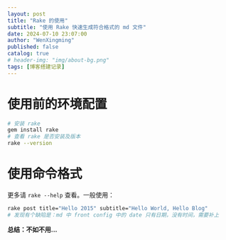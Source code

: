 ```yaml
---
layout: post
title: "Rake 的使用"
subtitle: "使用 Rake 快速生成符合格式的 md 文件"
date: 2024-07-10 23:07:00
author: "WenXingming"
published: false
catalog: true
# header-img: "img/about-bg.png"
tags: [博客搭建记录]
---
```


# 使用前的环境配置

```bash
# 安装 rake
gem install rake
# 查看 rake 是否安装及版本
rake --version
```

# 使用命令格式

更多请 `rake --help` 查看。一般使用：

```bash
rake post title="Hello 2015" subtitle="Hello World, Hello Blog"
# 发现有个缺陷是：md 中 front config 中的 date 只有日期，没有时间，需要补上
```

**总结：不如不用...**
